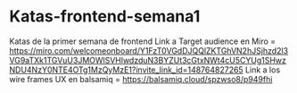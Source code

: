 # Katas-frontend-semana1
Katas de la primer semana de frontend 
Link a Target audience en Miro = https://miro.com/welcomeonboard/Y1FzT0VGdDJQQlZKTGhVN2hJSjhzd2l3VG9aTXk1TGVuU3JMOWlSVHlwdzduN3BYZUt3cGtxNWt4cU5CYUg1SHwzNDU4NzY0NTE4OTg1MzQyMzE1?invite_link_id=148764827265
Link a los wire frames UX en balsamiq = https://balsamiq.cloud/spzwso8/p949fhi
